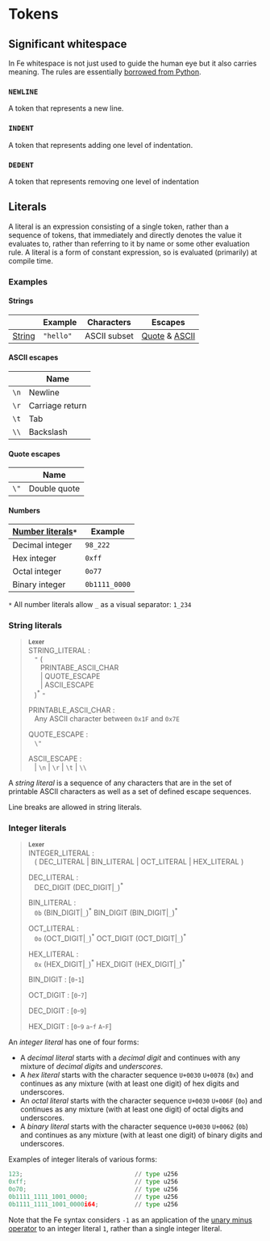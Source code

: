# Tokens

## Significant whitespace

In Fe whitespace is not just used to guide the human eye but it also carries meaning. The rules are essentially [borrowed from Python](https://docs.python.org/2.0/ref/indentation.html).

### `NEWLINE`

A token that represents a new line.

### `INDENT`

A token that represents adding one level of indentation.

### `DEDENT`

A token that represents removing one level of indentation

## Literals

A literal is an expression consisting of a single token, rather than a sequence
of tokens, that immediately and directly denotes the value it evaluates to,
rather than referring to it by name or some other evaluation rule. A literal is
a form of constant expression, so is evaluated (primarily) at compile time.

### Examples

#### Strings

|                                              | Example         | Characters  | Escapes             |
|----------------------------------------------|-----------------|-------------|---------------------|
| [String](#string-literals)                   | `"hello"`       | ASCII subset | [Quote](#quote-escapes) & [ASCII](#ascii-escapes) |


#### ASCII escapes

|   | Name |
|---|------|
| `\n` | Newline |
| `\r` | Carriage return |
| `\t` | Tab |
| `\\` | Backslash |

#### Quote escapes

|   | Name |
|---|------|
| `\"` | Double quote |

#### Numbers

| [Number literals](#number-literals)`*` | Example |
|----------------------------------------|---------|
| Decimal integer | `98_222` |
| Hex integer | `0xff` |
| Octal integer | `0o77` |
| Binary integer | `0b1111_0000` |

`*` All number literals allow `_` as a visual separator: `1_234`

### String literals

> **<sup>Lexer</sup>**\
> STRING_LITERAL :\
> &nbsp;&nbsp; `"` (\
> &nbsp;&nbsp; &nbsp;&nbsp; PRINTABE_ASCII_CHAR\
> &nbsp;&nbsp; &nbsp;&nbsp; | QUOTE_ESCAPE\
> &nbsp;&nbsp; &nbsp;&nbsp; | ASCII_ESCAPE\
> &nbsp;&nbsp; )<sup>\*</sup> `"`
>
> PRINTABLE_ASCII_CHAR :\
> &nbsp;&nbsp; Any ASCII character between `0x1F` and `0x7E`
>
> QUOTE_ESCAPE :\
> &nbsp;&nbsp; `\"`
>
> ASCII_ESCAPE :\
> &nbsp;&nbsp; | `\n` | `\r` | `\t` | `\\`
>


A _string literal_ is a sequence of any characters that are in the set of
printable ASCII characters as well as a set of defined escape sequences.

Line breaks are allowed in string literals.


### Integer literals

> **<sup>Lexer</sup>**\
> INTEGER_LITERAL :\
> &nbsp;&nbsp; ( DEC_LITERAL | BIN_LITERAL | OCT_LITERAL | HEX_LITERAL )
>
> DEC_LITERAL :\
> &nbsp;&nbsp; DEC_DIGIT (DEC_DIGIT|`_`)<sup>\*</sup>
>
> BIN_LITERAL :\
> &nbsp;&nbsp; `0b` (BIN_DIGIT|`_`)<sup>\*</sup> BIN_DIGIT (BIN_DIGIT|`_`)<sup>\*</sup>
>
> OCT_LITERAL :\
> &nbsp;&nbsp; `0o` (OCT_DIGIT|`_`)<sup>\*</sup> OCT_DIGIT (OCT_DIGIT|`_`)<sup>\*</sup>
>
> HEX_LITERAL :\
> &nbsp;&nbsp; `0x` (HEX_DIGIT|`_`)<sup>\*</sup> HEX_DIGIT (HEX_DIGIT|`_`)<sup>\*</sup>
>
> BIN_DIGIT : \[`0`-`1`]
>
> OCT_DIGIT : \[`0`-`7`]
>
> DEC_DIGIT : \[`0`-`9`]
>
> HEX_DIGIT : \[`0`-`9` `a`-`f` `A`-`F`]
>

An _integer literal_ has one of four forms:

* A _decimal literal_ starts with a *decimal digit* and continues with any
  mixture of *decimal digits* and _underscores_.
* A _hex literal_ starts with the character sequence `U+0030` `U+0078`
  (`0x`) and continues as any mixture (with at least one digit) of hex digits
  and underscores.
* An _octal literal_ starts with the character sequence `U+0030` `U+006F`
  (`0o`) and continues as any mixture (with at least one digit) of octal digits
  and underscores.
* A _binary literal_ starts with the character sequence `U+0030` `U+0062`
  (`0b`) and continues as any mixture (with at least one digit) of binary digits
  and underscores.



Examples of integer literals of various forms:

```python
123;                               // type u256
0xff;                              // type u256
0o70;                              // type u256
0b1111_1111_1001_0000;             // type u256
0b1111_1111_1001_0000i64;          // type u256
```

Note that the Fe syntax considers `-1` as an application of the [unary minus
operator] to an integer literal `1`, rather than a single integer literal.

[unary minus operator]: expr_unary_operators.md
